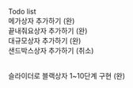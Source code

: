Todo list
<br>
메가상자 추가하기 (완) <br>
끝내줘요상자 추가하기 (완) <br>
대규모상자 추가하기 (완) <br>
샌드박스상자 추가하기 (취소) <br><br>

슬라이더로 블랙상자 1~10단계 구현 (완)

